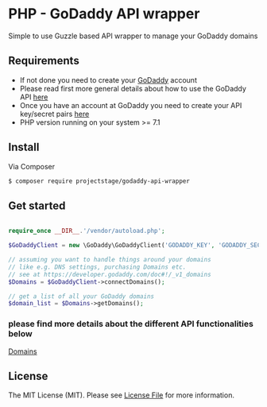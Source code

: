 # PHP - GoDaddy API wrapper
Simple to use Guzzle based API wrapper to manage your GoDaddy domains

## Requirements
* If not done you need to create your [GoDaddy](https://www.godaddy.com) account
* Please read first more general details about how to use the GoDaddy API [here](https://developer.godaddy.com/getstarted)
* Once you have an account at GoDaddy you need to create your API key/secret pairs [here](https://developer.godaddy.com/keys/)
* PHP version running on your system >= 7.1

## Install

Via Composer

```bash
$ composer require projectstage/godaddy-api-wrapper
```

## Get started

```php

require_once __DIR__.'/vendor/autoload.php';

$GoDaddyClient = new \GoDaddy\GoDaddyClient('GODADDY_KEY', 'GODADDY_SECRET');

// assuming you want to handle things around your domains
// like e.g. DNS settings, purchasing Domains etc.
// see at https://developer.godaddy.com/doc#!/_v1_domains
$Domains = $GoDaddyClient->connectDomains();

// get a list of all your GoDaddy domains
$domain_list = $Domains->getDomains();
```

### please find more details about the different API functionalities below
[Domains](DOMAINS.md)

## License

The MIT License (MIT). Please see [License File](LICENSE.md) for more information.

[author]: carsten.lorenz@projectstage.org
[ico-license]: https://img.shields.io/badge/license-MIT-brightgreen.svg?style=flat-square
